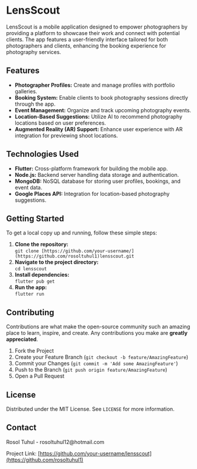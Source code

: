 <h1>LensScout</h1>

<p>LensScout is a mobile application designed to empower photographers by providing a platform to showcase their work and connect with potential clients. The app features a user-friendly interface tailored for both photographers and clients, enhancing the booking experience for photography services.</p>

<h2>Features</h2>

<ul>
  <li><strong>Photographer Profiles:</strong> Create and manage profiles with portfolio galleries.</li>
  <li><strong>Booking System:</strong> Enable clients to book photography sessions directly through the app.</li>
  <li><strong>Event Management:</strong> Organize and track upcoming photography events.</li>
  <li><strong>Location-Based Suggestions:</strong> Utilize AI to recommend photography locations based on user preferences.</li>
  <li><strong>Augmented Reality (AR) Support:</strong> Enhance user experience with AR integration for previewing shoot locations.</li>
</ul>

<h2>Technologies Used</h2>

<ul>
  <li><strong>Flutter:</strong> Cross-platform framework for building the mobile app.</li>
  <li><strong>Node.js:</strong> Backend server handling data storage and authentication.</li>
  <li><strong>MongoDB:</strong> NoSQL database for storing user profiles, bookings, and event data.</li>
  <li><strong>Google Places API:</strong> Integration for location-based photography suggestions.</li>
</ul>

<h2>Getting Started</h2>

<p>To get a local copy up and running, follow these simple steps:</p>

<ol>
  <li><strong>Clone the repository:</strong><br>
    <code>git clone [https://github.com/your-username/](https://github.com/rosoltuhul1)lensscout.git</code></li>
  <li><strong>Navigate to the project directory:</strong><br>
    <code>cd lensscout</code></li>
  <li><strong>Install dependencies:</strong><br>
    <code>flutter pub get</code></li>
  <li><strong>Run the app:</strong><br>
    <code>flutter run</code></li>
</ol>

<h2>Contributing</h2>

<p>Contributions are what make the open-source community such an amazing place to learn, inspire, and create. Any contributions you make are <strong>greatly appreciated</strong>.</p>

<ol>
  <li>Fork the Project</li>
  <li>Create your Feature Branch (<code>git checkout -b feature/AmazingFeature</code>)</li>
  <li>Commit your Changes (<code>git commit -m 'Add some AmazingFeature'</code>)</li>
  <li>Push to the Branch (<code>git push origin feature/AmazingFeature</code>)</li>
  <li>Open a Pull Request</li>
</ol>

<h2>License</h2>

<p>Distributed under the MIT License. See <code>LICENSE</code> for more information.</p>

<h2>Contact</h2>

<p>Rosol Tuhul - rosoltuhul12@hotmail.com</p>

<p>Project Link: <a href="[https://github.com/your-username/lensscout](https://github.com/rosoltuhul1)">[https://github.com/your-username/lensscout](https://github.com/rosoltuhul1)</a></p>
